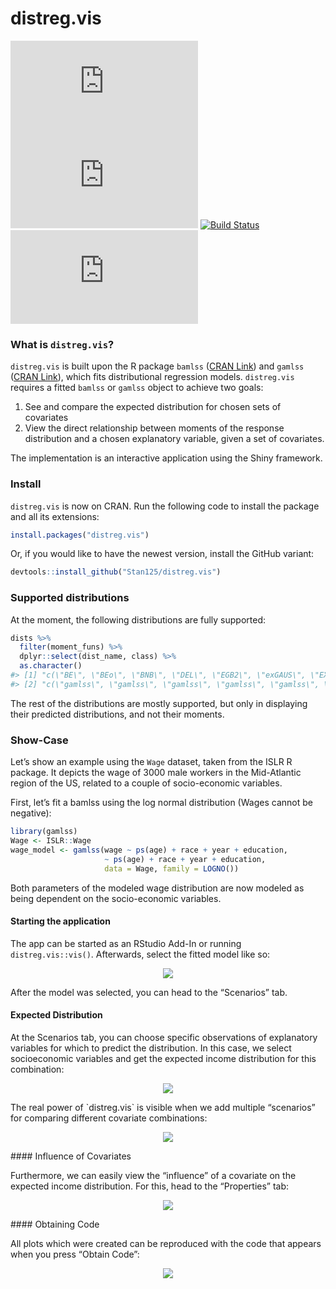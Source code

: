 <!-- README.md is generated from README.Rmd. Please edit that file -->
distreg.vis
===========

[![CRAN
Version](https://www.r-pkg.org/badges/version/distreg.vis)](https://cran.r-project.org/package=distreg.vis)
[![](https://cranlogs.r-pkg.org/badges/distreg.vis)](https://cran.r-project.org/package=distreg.vis)
[![Build
Status](https://api.travis-ci.org/Stan125/distreg.vis.svg?branch=master)](https://travis-ci.org/Stan125/distreg.vis)
[![AppVeyor Build
Status](https://ci.appveyor.com/api/projects/status/github/Stan125/distreg.vis?branch=master&svg=true)](https://ci.appveyor.com/project/Stan125/distreg.vis)

### What is `distreg.vis`?

`distreg.vis` is built upon the R package `bamlss` ([CRAN
Link](https://cran.r-project.org/web/packages/bamlss/index.html)) and
`gamlss` ([CRAN
Link](https://cran.r-project.org/web/packages/gamlss/index.html)), which
fits distributional regression models. `distreg.vis` requires a fitted
`bamlss` or `gamlss` object to achieve two goals:

1.  See and compare the expected distribution for chosen sets of
    covariates
2.  View the direct relationship between moments of the response
    distribution and a chosen explanatory variable, given a set of
    covariates.

The implementation is an interactive application using the Shiny
framework.

### Install

`distreg.vis` is now on CRAN. Run the following code to install the
package and all its extensions:

``` r
install.packages("distreg.vis")
```

Or, if you would like to have the newest version, install the GitHub
variant:

``` r
devtools::install_github("Stan125/distreg.vis")
```

### Supported distributions

At the moment, the following distributions are fully supported:

``` r
dists %>%
  filter(moment_funs) %>%
  dplyr::select(dist_name, class) %>%
  as.character()
#> [1] "c(\"BE\", \"BEo\", \"BNB\", \"DEL\", \"EGB2\", \"exGAUS\", \"EXP\", \"GA\", \"GB2\", \"GEOM\", \"GEOMo\", \"GG\", \"GIG\", \"GPO\", \"GT\", \"GU\", \"IG\", \"IGAMMA\", \"JSU\", \"JSUo\", \"LG\", \"LO\", \"LOGNO\", \"NBF\", \"NBI\", \"NBII\", \"NO\", \"NO2\", \"NOF\", \"PARETO2\", \"PARETO2o\", \"PE\", \"PE2\", \"PIG\", \"PO\", \"RG\", \"SEP3\", \"SEP4\", \"SHASHo\", \"SICHEL\", \"SN1\", \"SN2\", \"SST\", \"ST2\", \"ST3\", \"ST3C\", \"ST4\", \"ST5\", \"TF\", \"TF2\", \"WEI\", \"WEI2\", \"WEI3\", \"ZAGA\", \"ZAIG\", \"ZALG\", \"ZANBI\", \"ZAP\", \"ZAPIG\", \"ZASICHEL\", \"ZAZIPF\", \"ZIBNB\", \"ZINBI\", \"ZIP\", \"ZIP2\", \"ZIPF\", \n\"ZIPIG\", \"ZISICHEL\", \"beta\", \"binomial\", \"cnorm\", \"gamma\", \"gaussian\", \"gaussian2\", \"glogis\", \"gpareto\", \"multinomial\", \"poisson\")"                                                                                                                                                 
#> [2] "c(\"gamlss\", \"gamlss\", \"gamlss\", \"gamlss\", \"gamlss\", \"gamlss\", \"gamlss\", \"gamlss\", \"gamlss\", \"gamlss\", \"gamlss\", \"gamlss\", \"gamlss\", \"gamlss\", \"gamlss\", \"gamlss\", \"gamlss\", \"gamlss\", \"gamlss\", \"gamlss\", \"gamlss\", \"gamlss\", \"gamlss\", \"gamlss\", \"gamlss\", \"gamlss\", \"gamlss\", \"gamlss\", \"gamlss\", \"gamlss\", \"gamlss\", \"gamlss\", \"gamlss\", \"gamlss\", \"gamlss\", \"gamlss\", \"gamlss\", \"gamlss\", \"gamlss\", \"gamlss\", \"gamlss\", \"gamlss\", \"gamlss\", \"gamlss\", \"gamlss\", \"gamlss\", \"gamlss\", \"gamlss\", \"gamlss\", \"gamlss\", \n\"gamlss\", \"gamlss\", \"gamlss\", \"gamlss\", \"gamlss\", \"gamlss\", \"gamlss\", \"gamlss\", \"gamlss\", \"gamlss\", \"gamlss\", \"gamlss\", \"gamlss\", \"gamlss\", \"gamlss\", \"gamlss\", \"gamlss\", \"gamlss\", \"bamlss\", \"bamlss\", \"bamlss\", \"bamlss\", \"bamlss\", \"bamlss\", \"bamlss\", \"bamlss\", \"bamlss\", \"bamlss\")"
```

The rest of the distributions are mostly supported, but only in
displaying their predicted distributions, and not their moments.

### Show-Case

Let’s show an example using the `Wage` dataset, taken from the ISLR R
package. It depicts the wage of 3000 male workers in the Mid-Atlantic
region of the US, related to a couple of socio-economic variables.

First, let’s fit a bamlss using the log normal distribution (Wages
cannot be negative):

``` r
library(gamlss)
Wage <- ISLR::Wage
wage_model <- gamlss(wage ~ ps(age) + race + year + education,
                     ~ ps(age) + race + year + education,
                     data = Wage, family = LOGNO())
```

Both parameters of the modeled wage distribution are now modeled as
being dependent on the socio-economic variables.

#### Starting the application

The app can be started as an RStudio Add-In or running
`distreg.vis::vis()`. Afterwards, select the fitted model like so:
<p align="center">
<img src="images/01_start.gif"/>
</p>
After the model was selected, you can head to the “Scenarios” tab.

#### Expected Distribution

At the Scenarios tab, you can choose specific observations of
explanatory variables for which to predict the distribution. In this
case, we select socioeconomic variables and get the expected income
distribution for this combination:

<p align="center">
<img src="images/02_expected_dist.gif"/>
</p>
The real power of `distreg.vis` is visible when we add multiple
“scenarios” for comparing different covariate combinations:

<p align="center">
<img src="images/03_more_scenarios.gif"/>
</p>
#### Influence of Covariates

Furthermore, we can easily view the “influence” of a covariate on the
expected income distribution. For this, head to the “Properties” tab:

<p align="center">
<img src="images/04_influence_plot.gif"/>
</p>
#### Obtaining Code

All plots which were created can be reproduced with the code that
appears when you press “Obtain Code”:
<p align="center">
<img src="images/05_obtain_code.gif"/>
</p>
